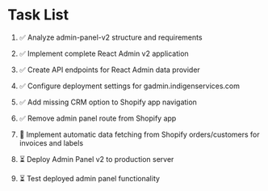 # Task List

1. ✅ Analyze admin-panel-v2 structure and requirements

2. ✅ Implement complete React Admin v2 application

3. ✅ Create API endpoints for React Admin data provider

4. ✅ Configure deployment settings for gadmin.indigenservices.com

5. ✅ Add missing CRM option to Shopify app navigation

6. ✅ Remove admin panel route from Shopify app

7. 🔄 Implement automatic data fetching from Shopify orders/customers for invoices and labels

8. ⏳ Deploy Admin Panel v2 to production server

9. ⏳ Test deployed admin panel functionality


